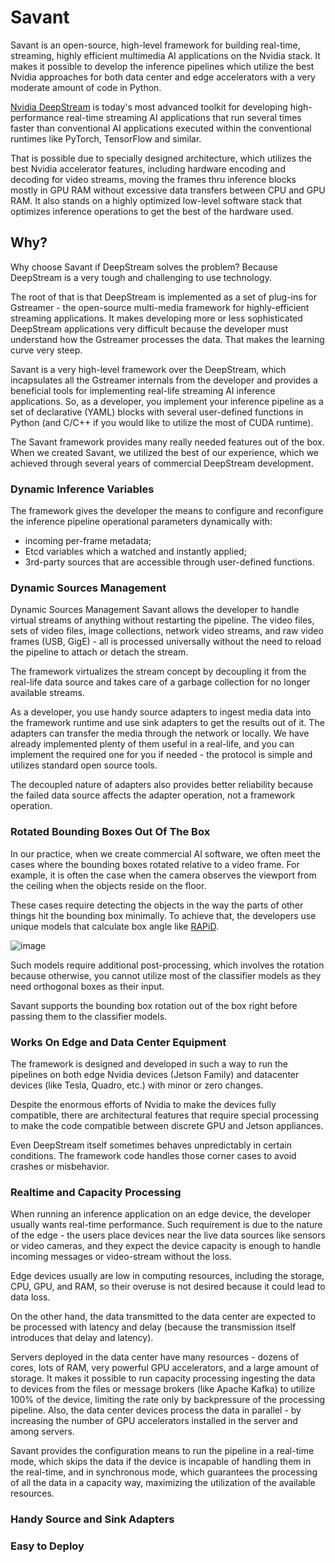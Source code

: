 # Savant

Savant is an open-source, high-level framework for building real-time, streaming, highly efficient multimedia AI applications on the Nvidia stack. It makes it possible to develop the inference pipelines which utilize the best Nvidia approaches for both data center and edge accelerators with a very moderate amount of code in Python.

[Nvidia DeepStream](https://developer.nvidia.com/deepstream-sdk) is today's most advanced toolkit for developing high-performance real-time streaming AI applications that run several times faster than conventional AI applications executed within the conventional runtimes like PyTorch, TensorFlow and similar. 

That is possible due to specially designed architecture, which utilizes the best Nvidia accelerator features, including hardware encoding and decoding for video streams, moving the frames thru inference blocks mostly in GPU RAM without excessive data transfers between CPU and GPU RAM. It also stands on a highly optimized low-level software stack that optimizes inference operations to get the best of the hardware used.

## Why?

Why choose Savant if DeepStream solves the problem? Because DeepStream is a very tough and challenging to use technology.

The root of that is that DeepStream is implemented as a set of plug-ins for Gstreamer - the open-source multi-media framework for highly-efficient streaming applications. It makes developing more or less sophisticated DeepStream applications very difficult because the developer must understand how the Gstreamer processes the data. That makes the learning curve very steep.

Savant is a very high-level framework over the DeepStream, which incapsulates all the Gstreamer internals from the developer and provides a beneficial tools for implementing real-life streaming AI inference applications. So, as a developer, you implement your inference pipeline as a set of declarative (YAML) blocks with several user-defined functions in Python (and C/C++ if you would like to utilize the most of CUDA runtime).

The Savant framework provides many really needed features out of the box. When we created Savant, we utilized the best of our experience, which we achieved through several years of commercial DeepStream development.

### Dynamic Inference Variables

The framework gives the developer the means to configure and reconfigure the inference pipeline operational parameters dynamically with:
- incoming per-frame metadata;
- Etcd variables which a watched and instantly applied;
- 3rd-party sources that are accessible through user-defined functions.

### Dynamic Sources Management

Dynamic Sources Management
Savant allows the developer to handle virtual streams of anything without restarting the pipeline. The video files, sets of video files, image collections, network video streams, and raw video frames (USB, GigE) - all is processed universally without the need to reload the pipeline to attach or detach the stream. 

The framework virtualizes the stream concept by decoupling it from the real-life data source and takes care of a garbage collection for no longer available streams.

As a developer, you use handy source adapters to ingest media data into the framework runtime and use sink adapters to get the results out of it. The adapters can transfer the media through the network or locally. We have already implemented plenty of them useful in a real-life, and you can implement the required one for you if needed - the protocol is simple and utilizes standard open source tools.

The decoupled nature of adapters also provides better reliability because the failed data source affects the adapter operation, not a framework operation.

### Rotated Bounding Boxes Out Of The Box

In our practice, when we create commercial AI software, we often meet the cases where the bounding boxes rotated relative to a video frame. For example, it is often the case when the camera observes the viewport from the ceiling when the objects reside on the floor. 

These cases require detecting the objects in the way the parts of other things hit the bounding box minimally. To achieve that, the developers use unique models that calculate box angle like [RAPiD](https://vip.bu.edu/projects/vsns/cossy/fisheye/rapid/).

![image](https://user-images.githubusercontent.com/15047882/167245173-aa0a18cd-06c9-4517-8817-253d120c0e07.png)

Such models require additional post-processing, which involves the rotation because otherwise, you cannot utilize most of the classifier models as they need orthogonal boxes as their input.

Savant supports the bounding box rotation out of the box right before passing them to the classifier models.

### Works On Edge and Data Center Equipment

The framework is designed and developed in such a way to run the pipelines on both edge Nvidia devices (Jetson Family) and datacenter devices (like Tesla, Quadro, etc.) with minor or zero changes.

Despite the enormous efforts of Nvidia to make the devices fully compatible, there are architectural features that require special processing to make the code compatible between discrete GPU and Jetson appliances.

Even DeepStream itself sometimes behaves unpredictably in certain conditions. The framework code handles those corner cases to avoid crashes or misbehavior.

### Realtime and Capacity Processing

When running an inference application on an edge device, the developer usually wants real-time performance. Such requirement is due to the nature of the edge - the users place devices near the live data sources like sensors or video cameras, and they expect the device capacity is enough to handle incoming messages or video-stream without the loss. 

Edge devices usually are low in computing resources, including the storage, CPU, GPU, and RAM, so their overuse is not desired because it could lead to data loss.

On the other hand, the data transmitted to the data center are expected to be processed with latency and delay (because the transmission itself introduces that delay and latency). 

Servers deployed in the data center have many resources - dozens of cores, lots of RAM, very powerful GPU accelerators, and a large amount of storage. It makes it possible to run capacity processing ingesting the data to devices from the files or message brokers (like Apache Kafka) to utilize 100% of the device, limiting the rate only by backpressure of the processing pipeline. Also, the data center devices process the data in parallel - by increasing the number of GPU accelerators installed in the server and among servers.

Savant provides the configuration means to run the pipeline in a real-time mode, which skips the data if the device is incapable of handling them in the real-time, and in synchronous mode, which guarantees the processing of all the data in a capacity way, maximizing the utilization of the available resources.

### Handy Source and Sink Adapters

### Easy to Deploy
